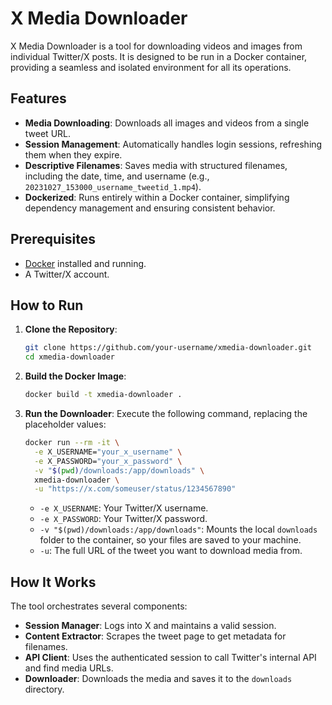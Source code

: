 
# X Media Downloader

X Media Downloader is a tool for downloading videos and images from individual Twitter/X posts. It is designed to be run in a Docker container, providing a seamless and isolated environment for all its operations.

## Features

- **Media Downloading**: Downloads all images and videos from a single tweet URL.
- **Session Management**: Automatically handles login sessions, refreshing them when they expire.
- **Descriptive Filenames**: Saves media with structured filenames, including the date, time, and username (e.g., `20231027_153000_username_tweetid_1.mp4`).
- **Dockerized**: Runs entirely within a Docker container, simplifying dependency management and ensuring consistent behavior.

## Prerequisites

- [Docker](https://www.docker.com/get-started) installed and running.
- A Twitter/X account.

## How to Run

1.  **Clone the Repository**:
    ```bash
    git clone https://github.com/your-username/xmedia-downloader.git
    cd xmedia-downloader
    ```

2.  **Build the Docker Image**:
    ```bash
    docker build -t xmedia-downloader .
    ```

3.  **Run the Downloader**:
    Execute the following command, replacing the placeholder values:
    ```bash
    docker run --rm -it \
      -e X_USERNAME="your_x_username" \
      -e X_PASSWORD="your_x_password" \
      -v "$(pwd)/downloads:/app/downloads" \
      xmedia-downloader \
      -u "https://x.com/someuser/status/1234567890"
    ```

    - `-e X_USERNAME`: Your Twitter/X username.
    - `-e X_PASSWORD`: Your Twitter/X password.
    - `-v "$(pwd)/downloads:/app/downloads"`: Mounts the local `downloads` folder to the container, so your files are saved to your machine.
    - `-u`: The full URL of the tweet you want to download media from.

## How It Works

The tool orchestrates several components:
- **Session Manager**: Logs into X and maintains a valid session.
- **Content Extractor**: Scrapes the tweet page to get metadata for filenames.
- **API Client**: Uses the authenticated session to call Twitter's internal API and find media URLs.
- **Downloader**: Downloads the media and saves it to the `downloads` directory.

